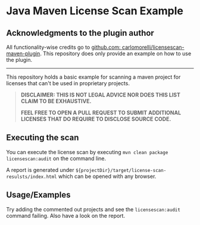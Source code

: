 # Java Maven License Scan Example

## Acknowledgments to the plugin author

All functionality-wise credits go to [github.com: carlomorelli/licensescan-maven-plugin](https://github.com/carlomorelli/LicenseScan-Maven-Plugin).
This repository does only provide an example on how to use the plugin.

---

This repository holds a basic example for scanning a maven project for licenses that can't be used in proprietary
projects.

> **DISCLAIMER: THIS IS NOT LEGAL ADVICE NOR DOES THIS LIST CLAIM TO BE EXHAUSTIVE.**
>
> **FEEL FREE TO OPEN A PULL REQUEST TO SUBMIT ADDITIONAL LICENSES THAT DO  REQUIRE TO DISCLOSE
SOURCE CODE.**

## Executing the scan

You can execute the license scan by executing `mvn clean package licensescan:audit` on the command line.

A report is generated under `${projectDir}/target/license-scan-resulsts/index.html` which can be opened with any
browser.

## Usage/Examples

Try adding the commented out projects and see the `licensescan:audit` command failing. Also have a look on the report.
